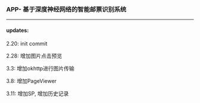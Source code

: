 ### APP- 基于深度神经网络的智能邮票识别系统

---

#### updates:

2.20: init commit

2.28: 增加图片点击预览

3.3: 增加okhttp进行图片传输

3.8: 增加PageViewer

3.11: 增加SP, 增加历史记录

